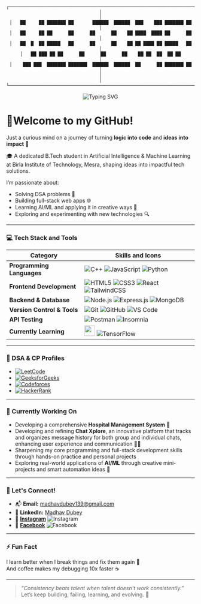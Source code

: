 <div align="center">

```
┌───────────────────────────────────────────────────────────────────────────────┐
│                                                                               │
│   ██     ██ ███████ ██       ██████  ██████  ███    ███ ███████ ██          │
│   ██     ██ ██      ██      ██      ██    ██ ████  ████ ██      ██          │
│   ██  █  ██ █████   ██      ██      ██    ██ ██ ████ ██ █████   ██          │
│   ██ ███ ██ ██      ██      ██      ██    ██ ██  ██  ██ ██                  │
│    ███ ███  ███████ ███████  ██████  ██████  ██      ██ ███████ ██          │
│                                                                               │
└───────────────────────────────────────────────────────────────────────────────┘
```


</div>

<div align="center">
  <img src="https://readme-typing-svg.herokuapp.com?font=Sedan+SC&size=40&weight=600&duration=5000&pause=700&color=F5F5F5&background=15151500&center=true&vCenter=true&random=false&width=800&lines=Hi+there%2C+I'm+Madhav+Dubey;Technology+and+Coding+Enthusiast" alt="Typing SVG"/>
</div>






# 👋Welcome to my GitHub!  

Just a curious mind on a journey of turning **logic into code** and **ideas into impact** 🚀

🎓 A dedicated B.Tech student in Artificial Intelligence & Machine Learning at Birla Institute of Technology, Mesra, shaping ideas into impactful tech solutions.

I’m passionate about:
- Solving DSA problems 🧠
- Building full-stack web apps 🌐
- Learning AI/ML and applying it in creative ways 🤖
- Exploring and experimenting with new technologies 🔍

---

### 💻 Tech Stack and Tools

| Category | Skills and Icons |
|----------|------------------|
| **Programming Languages** | ![C++](https://img.shields.io/badge/C++-%2300599C.svg?style=for-the-badge&logo=c%2B%2B&logoColor=white) ![JavaScript](https://img.shields.io/badge/JavaScript-F7DF1E?style=for-the-badge&logo=javascript&logoColor=black) ![Python](https://img.shields.io/badge/Python-3776AB?style=for-the-badge&logo=python&logoColor=white) |
| **Frontend Development** | ![HTML5](https://img.shields.io/badge/HTML5-E34F26?style=for-the-badge&logo=html5&logoColor=white) ![CSS3](https://img.shields.io/badge/CSS3-1572B6?style=for-the-badge&logo=css3&logoColor=white) ![React](https://img.shields.io/badge/React-20232A?style=for-the-badge&logo=react&logoColor=61DAFB) ![TailwindCSS](https://img.shields.io/badge/TailwindCSS-38B2AC?style=for-the-badge&logo=tailwind-css&logoColor=white) |
| **Backend & Database** | ![Node.js](https://img.shields.io/badge/Node.js-339933?style=for-the-badge&logo=nodedotjs&logoColor=white) ![Express.js](https://img.shields.io/badge/Express.js-000000?style=for-the-badge&logo=express&logoColor=white) ![MongoDB](https://img.shields.io/badge/MongoDB-4EA94B?style=for-the-badge&logo=mongodb&logoColor=white) |
| **Version Control & Tools** | ![Git](https://img.shields.io/badge/Git-F05032?style=for-the-badge&logo=git&logoColor=white) ![GitHub](https://img.shields.io/badge/GitHub-181717?style=for-the-badge&logo=github&logoColor=white) ![VS Code](https://img.shields.io/badge/VS%20Code-007ACC?style=for-the-badge&logo=visualstudiocode&logoColor=white) |
| **API Testing** | ![Postman](https://img.shields.io/badge/Postman-FF6C37?style=for-the-badge&logo=postman&logoColor=white) ![Insomnia](https://img.shields.io/badge/Insomnia-4000BF?style=for-the-badge&logo=insomnia&logoColor=white) |
| **Currently Learning** | [<img src="https://upload.wikimedia.org/wikipedia/commons/0/05/Scikit_learn_logo_small.svg" height="28"/>](https://scikit-learn.org/stable/) ![TensorFlow](https://img.shields.io/badge/TensorFlow-FF6F00?style=for-the-badge&logo=tensorflow&logoColor=white) |


---


### 🧠 DSA & CP Profiles

- [![LeetCode](https://img.shields.io/badge/LeetCode-FFA116?style=for-the-badge&logo=leetcode&logoColor=black)](https://leetcode.com/u/Madhavdubey13/)
- [![GeeksforGeeks](https://img.shields.io/badge/GFG-14A800?style=for-the-badge&logo=geeksforgeeks&logoColor=white)](https://www.geeksforgeeks.org/user/madhavduqrag/)
- [![Codeforces](https://img.shields.io/badge/Codeforces-1F8ACB?style=for-the-badge&logo=codeforces&logoColor=white)](https://codeforces.com/profile/MadhavDubey)
- [![HackerRank](https://img.shields.io/badge/HackerRank-2EC866?style=for-the-badge&logo=hackerrank&logoColor=white)](https://www.hackerrank.com/profile/madhavdubey420)

---

### 🌱 Currently Working On

- Developing a comprehensive **Hospital Management System** 🏥  
- Developing and refining **Chat Xplore**, an innovative platform that tracks and organizes message history for both group and individual chats, enhancing user experience and communication 📲💬
- Sharpening my core programming and full-stack development skills through hands-on practice and personal projects  
- Exploring real-world applications of **AI/ML** through creative mini-projects and smart automation ideas 🤖


---

### 💌 Let's Connect!

- 📬 **Email:** [madhavdubey139@gmail.com](mailto:madhavdubey139@gmail.com)
- 💼 **LinkedIn:** [Madhav Dubey](https://www.linkedin.com/in/madhav-dubey-53b95631a/)
- 📸 [**Instagram**](https://www.instagram.com/madhavdubey139/) ![Instagram](https://img.shields.io/badge/Instagram-E4405F?style=flat&logo=instagram&logoColor=white)
- 🔗 [**Facebook**](https://www.facebook.com/madhav.dubey.587/) ![Facebook](https://img.shields.io/badge/Facebook-1877F2?style=flat&logo=facebook&logoColor=white)

---

### ⚡ Fun Fact

I learn better when I break things and fix them again 🔧  
And coffee makes my debugging 10x faster ☕

---

> _“Consistency beats talent when talent doesn't work consistently.”_  
> Let’s keep building, failing, learning, and evolving. 🚀

